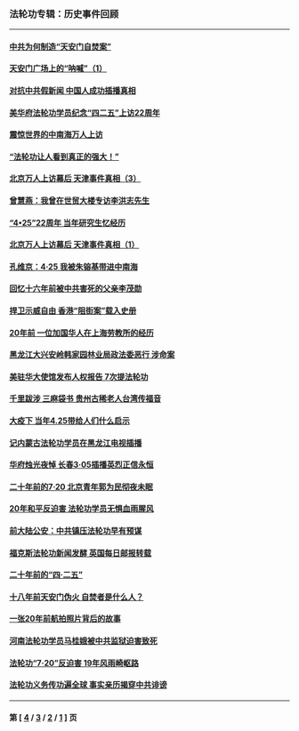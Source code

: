 ### 法轮功专辑：历史事件回顾
---
#### [中共为何制造“天安门自焚案”](../../pages/nf5793/n13183270.md?10060430) 
#### [天安门广场上的“呐喊”（1）](../../pages/nf5793/n13105277.md?10060430) 
#### [对抗中共假新闻 中国人成功插播真相](../../pages/nf5793/n12910618.md?10060430) 
#### [美华府法轮功学员纪念“四二五”上访22周年](../../pages/nf5793/n12904445.md?10060430) 
#### [震惊世界的中南海万人上访](../../pages/nf5793/n12903976.md?10060430) 
#### [“法轮功让人看到真正的强大！”](../../pages/nf5793/n12903195.md?10060430) 
#### [北京万人上访幕后 天津事件真相（3）](../../pages/nf5793/n12902807.md?10060430) 
#### [曾慧燕：我曾在世贸大楼专访李洪志先生](../../pages/nf5793/n12898729.md?10060430) 
#### [“4•25”22周年 当年研究生忆经历](../../pages/nf5793/n12894152.md?10060430) 
#### [北京万人上访幕后 天津事件真相（1）](../../pages/nf5793/n12885174.md?10060430) 
#### [孔维京：4·25 我被朱镕基带进中南海](../../pages/nf5793/n12864987.md?10060430) 
#### [回忆十六年前被中共害死的父亲李茂勋](../../pages/nf5793/n12880270.md?10060430) 
#### [捍卫示威自由 香港“阻街案”载入史册](../../pages/nf5793/n12811245.md?10060430) 
#### [20年前 一位加国华人在上海劳教所的经历](../../pages/nf5793/n12707932.md?10060430) 
#### [黑龙江大兴安岭韩家园林业局政法委恶行 涉命案](../../pages/nf5793/n12622815.md?10060430) 
#### [美驻华大使馆发布人权报告 7次提法轮功](../../pages/nf5793/n12520541.md?10060430) 
#### [千里跋涉 三麻袋书 贵州古稀老人台湾传福音](../../pages/nf5793/n12198750.md?10060430) 
#### [大疫下 当年4.25带给人们什么启示](../../pages/nf5793/n12058565.md?10060430) 
#### [记内蒙古法轮功学员在黑龙江电视插播](../../pages/nf5793/n11699194.md?10060430) 
#### [华府烛光夜悼 长春3·05插播英烈正信永恒](../../pages/nf5793/n11397432.md?10060430) 
#### [二十年前的7·20 北京青年郭为民彻夜未眠](../../pages/nf5793/n11354195.md?10060430) 
#### [20年和平反迫害 法轮功学员无惧血雨腥风](../../pages/nf5793/n11348279.md?10060430) 
#### [前大陆公安：中共镇压法轮功早有预谋](../../pages/nf5793/n11352168.md?10060430) 
#### [福克斯法轮功新闻发酵  英国每日邮报转载](../../pages/nf5793/n11285952.md?10060430) 
#### [二十年前的“四·二五”](../../pages/nf5793/n11207639.md?10060430) 
#### [十八年前天安门伪火 自焚者是什么人？](../../pages/nf5793/n10996556.md?10060430) 
#### [一张20年前航拍照片背后的故事](../../pages/nf5793/n10693797.md?10060430) 
#### [河南法轮功学员马桂娥被中共监狱迫害致死](../../pages/nf5793/n10684974.md?10060430) 
#### [法轮功“7‧20”反迫害 19年风雨崎岖路](../../pages/nf5793/n10570834.md?10060430) 
#### [法轮功义务传功遍全球 事实亲历揭穿中共诽谤](../../pages/nf5793/n10581061.md?10060430) 

---
#### 第 [ [4](./4.md?10060430) / [3](./3.md?10060430) / [2](./2.md?10060430) / [1](./1.md?10060430) ] 页
